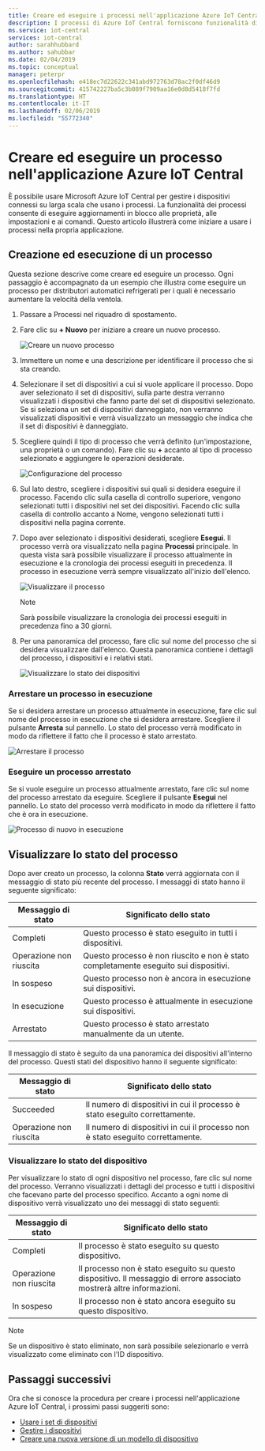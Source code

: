 ```yaml
---
title: Creare ed eseguire i processi nell'applicazione Azure IoT Central | Microsoft Docs
description: I processi di Azure IoT Central forniscono funzionalità di gestione in blocco dei dispositivi, ad esempio l'aggiornamento di una proprietà del dispositivo, l'impostazione o l'esecuzione di un comando.
ms.service: iot-central
services: iot-central
author: sarahhubbard
ms.author: sahubbar
ms.date: 02/04/2019
ms.topic: conceptual
manager: peterpr
ms.openlocfilehash: e418ec7d22622c341abd972763d78ac2f0df46d9
ms.sourcegitcommit: 415742227ba5c3b089f7909aa16e0d8d5418f7fd
ms.translationtype: HT
ms.contentlocale: it-IT
ms.lasthandoff: 02/06/2019
ms.locfileid: "55772340"
---
```

# <a name="create-and-run-a-job-in-your-azure-iot-central-application"></a>Creare ed eseguire un processo nell'applicazione Azure IoT Central

È possibile usare Microsoft Azure IoT Central per gestire i dispositivi connessi su larga scala che usano i processi. La funzionalità dei processi consente di eseguire aggiornamenti in blocco alle proprietà, alle impostazioni e ai comandi. Questo articolo illustrerà come iniziare a usare i processi nella propria applicazione.

## <a name="create-and-run-a-job"></a>Creazione ed esecuzione di un processo

Questa sezione descrive come creare ed eseguire un processo. Ogni passaggio è accompagnato da un esempio che illustra come eseguire un processo per distributori automatici refrigerati per i quali è necessario aumentare la velocità della ventola.

1. Passare a Processi nel riquadro di spostamento.

1. Fare clic su **+ Nuovo** per iniziare a creare un nuovo processo.

    ![Creare un nuovo processo](./media/howto-run-a-job-experimental/createnewjob.png)

1. Immettere un nome e una descrizione per identificare il processo che si sta creando.

1. Selezionare il set di dispositivi a cui si vuole applicare il processo. Dopo aver selezionato il set di dispositivi, sulla parte destra verranno visualizzati i dispositivi che fanno parte del set di dispositivi selezionato. Se si seleziona un set di dispositivi danneggiato, non verranno visualizzati dispositivi e verrà visualizzato un messaggio che indica che il set di dispositivi è danneggiato.

1. Scegliere quindi il tipo di processo che verrà definito (un'impostazione, una proprietà o un comando). Fare clic su **+** accanto al tipo di processo selezionato e aggiungere le operazioni desiderate.

    ![Configurazione del processo](./media/howto-run-a-job-experimental/configurejob.png)

1. Sul lato destro, scegliere i dispositivi sui quali si desidera eseguire il processo. Facendo clic sulla casella di controllo superiore, vengono selezionati tutti i dispositivi nel set dei dispositivi. Facendo clic sulla casella di controllo accanto a Nome, vengono selezionati tutti i dispositivi nella pagina corrente.

1. Dopo aver selezionato i dispositivi desiderati, scegliere **Esegui**. Il processo verrà ora visualizzato nella pagina **Processi** principale. In questa vista sarà possibile visualizzare il processo attualmente in esecuzione e la cronologia dei processi eseguiti in precedenza. Il processo in esecuzione verrà sempre visualizzato all'inizio dell'elenco.

    ![Visualizzare il processo](./media/howto-run-a-job-experimental/viewjob.png)

    > [!NOTE]
    > Sarà possibile visualizzare la cronologia dei processi eseguiti in precedenza fino a 30 giorni.

1. Per una panoramica del processo, fare clic sul nome del processo che si desidera visualizzare dall'elenco. Questa panoramica contiene i dettagli del processo, i dispositivi e i relativi stati.

    ![Visualizzare lo stato dei dispositivi](./media/howto-run-a-job-experimental/viewdevicestatus.png)

### <a name="stop-a-running-job"></a>Arrestare un processo in esecuzione

Se si desidera arrestare un processo attualmente in esecuzione, fare clic sul nome del processo in esecuzione che si desidera arrestare. Scegliere il pulsante **Arresta** sul pannello. Lo stato del processo verrà modificato in modo da riflettere il fatto che il processo è stato arrestato.

   ![Arrestare il processo](./media/howto-run-a-job-experimental/stopjob.png)

### <a name="run-a-stopped-job"></a>Eseguire un processo arrestato

Se si vuole eseguire un processo attualmente arrestato, fare clic sul nome del processo arrestato da eseguire. Scegliere il pulsante **Esegui** nel pannello. Lo stato del processo verrà modificato in modo da riflettere il fatto che è ora in esecuzione.

   ![Processo di nuovo in esecuzione](./media/howto-run-a-job-experimental/resumejob.png)

## <a name="view-the-job-status"></a>Visualizzare lo stato del processo

Dopo aver creato un processo, la colonna **Stato** verrà aggiornata con il messaggio di stato più recente del processo. I messaggi di stato hanno il seguente significato:

| Messaggio di stato       | Significato dello stato                                          |
| -------------------- | ------------------------------------------------------- |
| Completi            | Questo processo è stato eseguito in tutti i dispositivi.              |
| Operazione non riuscita               | Questo processo è non riuscito e non è stato completamente eseguito sui dispositivi.  |
| In sospeso              | Questo processo non è ancora in esecuzione sui dispositivi.        |
| In esecuzione              | Questo processo è attualmente in esecuzione sui dispositivi.             |
| Arrestato              | Questo processo è stato arrestato manualmente da un utente.           |

Il messaggio di stato è seguito da una panoramica dei dispositivi all'interno del processo. Questi stati del dispositivo hanno il seguente significato:

| Messaggio di stato       | Significato dello stato                                                     |
| -------------------- | ------------------------------------------------------------------ |
| Succeeded            | Il numero di dispositivi in cui il processo è stato eseguito correttamente.  |
| Operazione non riuscita               | Il numero di dispositivi in cui il processo non è stato eseguito correttamente.      |

### <a name="view-the-device-status"></a>Visualizzare lo stato del dispositivo

Per visualizzare lo stato di ogni dispositivo nel processo, fare clic sul nome del processo. Verranno visualizzati i dettagli del processo e tutti i dispositivi che facevano parte del processo specifico. Accanto a ogni nome di dispositivo verrà visualizzato uno dei messaggi di stato seguenti:

| Messaggio di stato       | Significato dello stato                                                                |
| -------------------- | ----------------------------------------------------------------------------- |
| Completi            | Il processo è stato eseguito su questo dispositivo.                                     |
| Operazione non riuscita               | Il processo non è stato eseguito su questo dispositivo. Il messaggio di errore associato mostrerà altre informazioni.  |
| In sospeso              | Il processo non è stato ancora eseguito su questo dispositivo.                                  |

> [!NOTE]
> Se un dispositivo è stato eliminato, non sarà possibile selezionarlo e verrà visualizzato come eliminato con l'ID dispositivo.

## <a name="next-steps"></a>Passaggi successivi

Ora che si conosce la procedura per creare i processi nell'applicazione Azure IoT Central, i prossimi passi suggeriti sono:

- [Usare i set di dispositivi](howto-use-device-sets-experimental.md?toc=/azure/iot-central-experimental/toc.json&bc=/azure/iot-central-experimental/breadcrumb/toc.json)
- [Gestire i dispositivi](howto-manage-devices-experimental.md?toc=/azure/iot-central-experimental/toc.json&bc=/azure/iot-central-experimental/breadcrumb/toc.json)
- [Creare una nuova versione di un modello di dispositivo](howto-version-devicetemplate.md?toc=/azure/iot-central-experimental/toc.json&bc=/azure/iot-central-experimental/breadcrumb/toc.json)
